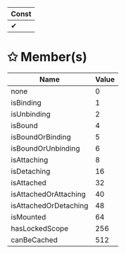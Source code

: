 | Const                        |
|------------------------------|
| ✔ |

# &#10025; Member(s)

| Name                                      | Value         |
|-------------------------------------------|---------------|
| none | 0 |
| isBinding | 1 |
| isUnbinding | 2 |
| isBound | 4 |
| isBoundOrBinding | 5 |
| isBoundOrUnbinding | 6 |
| isAttaching | 8 |
| isDetaching | 16 |
| isAttached | 32 |
| isAttachedOrAttaching | 40 |
| isAttachedOrDetaching | 48 |
| isMounted | 64 |
| hasLockedScope | 256 |
| canBeCached | 512 |